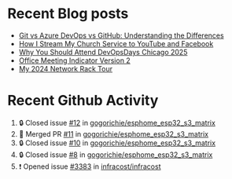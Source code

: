 # Recent Blog posts
<!-- BLOG-POST-LIST:START -->
- [Git vs Azure DevOps vs GitHub: Understanding the Differences](https://www.gogorichie.com/blog/microsoft/gitvsghvsado/)
- [How I Stream My Church Service to YouTube and Facebook](https://www.gogorichie.com/blog/church_live_stream/)
- [Why You Should Attend DevOpsDays Chicago 2025](https://www.gogorichie.com/blog/devopsdayschicago2025/)
- [Office Meeting Indicator Version 2](https://www.gogorichie.com/blog/office-meeting-indicator-v2/)
- [My 2024 Network Rack Tour](https://www.gogorichie.com/blog/my-2024-network-rack-tour/)
<!-- BLOG-POST-LIST:END -->


# Recent Github Activity
<!--START_SECTION:activity-->
1. 🔒 Closed issue [#12](https://github.com/gogorichie/esphome_esp32_s3_matrix/issues/12) in [gogorichie/esphome_esp32_s3_matrix](https://github.com/gogorichie/esphome_esp32_s3_matrix)
2. 🎉 Merged PR [#11](https://github.com/gogorichie/esphome_esp32_s3_matrix/pull/11) in [gogorichie/esphome_esp32_s3_matrix](https://github.com/gogorichie/esphome_esp32_s3_matrix)
3. 🔒 Closed issue [#10](https://github.com/gogorichie/esphome_esp32_s3_matrix/issues/10) in [gogorichie/esphome_esp32_s3_matrix](https://github.com/gogorichie/esphome_esp32_s3_matrix)
4. 🔒 Closed issue [#8](https://github.com/gogorichie/esphome_esp32_s3_matrix/issues/8) in [gogorichie/esphome_esp32_s3_matrix](https://github.com/gogorichie/esphome_esp32_s3_matrix)
5. ❗ Opened issue [#3383](https://github.com/infracost/infracost/issues/3383) in [infracost/infracost](https://github.com/infracost/infracost)
<!--END_SECTION:activity-->

